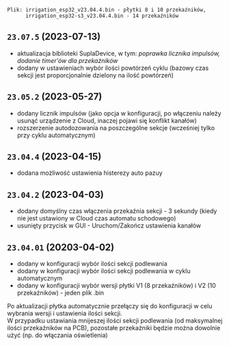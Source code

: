 ```
Plik: irrigation_esp32_v23.04.4.bin - płytki 8 i 10 przekaźników,
      irrigation_esp32-s3_v23.04.4.bin - 14 przekaźników
```

## `23.07.5` (2023-07-13)

- aktualizacja biblioteki SuplaDevice, w tym: _poprawka licznika impulsów, dodanie timer'ów dla przekaźników_
- dodany w ustawieniach wybór ilości powtórzeń cyklu (bazowy czas sekcji jest proporcjonalnie dzielony na ilość powtórzeń)

## `23.05.2` (2023-05-27)

- dodany licznik impulsów (jako opcja w konfiguracji, po włączeniu należy usunąć urządzenie z Cloud, inaczej pojawi się konflikt kanałów)
- rozszerzenie autodozowania na poszczególne sekcje (wcześniej tylko przy cyklu automatycznym)

## `23.04.4` (2023-04-15)

- dodana możliwość ustawienia histerezy auto pazuy

## `23.04.2` (2023-04-03)

- dodany domyślny czas włączenia przekaźnia sekcji - 3 sekundy (kiedy nie jest ustawiony w Cloud czas automatu schodowego)
- usunięty przycisk w GUI - Uruchom/Zakończ ustawienia kanałów

## `23.04.01` (20203-04-02)

- dodany w konfiguracji wybór ilości sekcji podlewania
- dodany w konfiguracji wybór ilości sekcji podlewania w cyklu automatycznym
- dodany w konfiguracji wybór wersji płytki V1 (8 przekaźników) i V2 (10 przekaźników) - jeden plik .bin

Po aktualizacji płytka automatycznie przełączy się do konfiguracji w celu wybrania wersji i ustawienia ilości sekcji.\
W przypadku ustawiania mnijeszej ilości sekcji podlewania (od maksymalnej ilości przekaźników na PCB), pozostałe przekaźniki będzie można dowolnie użyć (np. do włączania oświetlenia)